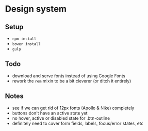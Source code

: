 # Design system

## Setup
- `npm install`
- `bower install`
- `gulp`

## Todo
- download and serve fonts instead of using Google Fonts
- rework the `rem` mixin to be a bit cleverer (or ditch it entirely)

## Notes
- see if we can get rid of 12px fonts (Apollo & Nike) completely
- buttons don't have an active state yet
- no hover, active or disabled state for .btn-outline
- definitely need to cover form fields, labels, focus/error states, etc
